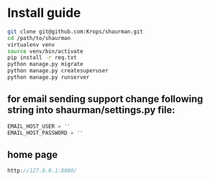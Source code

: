# Install guide

```bash
git clone git@github.com:Krops/shaurman.git
cd /path/to/shaurman
virtualenv venv
source venv/bin/activate
pip install -r req.txt
python manage.py migrate
python manage.py createsuperuser
python manage.py runserver
```

## for email sending support change following string into shaurman/settings.py file:
```python
EMAIL_HOST_USER = ''
EMAIL_HOST_PASSWORD = ''
```

## home page 
```javascript
http://127.0.0.1:8000/
```